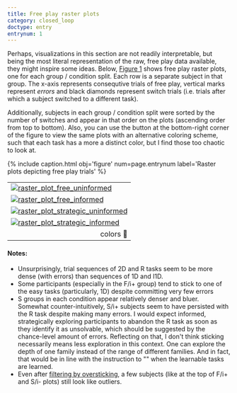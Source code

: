 ```yaml
---
title: Free play raster plots
category: closed_loop
doctype: entry
entrynum: 1
---
```


Perhaps, visualizations in this section are not readily interpretable, but being the most literal representation of the raw, free play data available, they might inspire some ideas. Below, [Figure 1](#f-1) shows free play raster plots, one for each group / condition split. Each row is a separate subject in that group. The x-axis represents consequtive trials of free play, vertical marks represent *errors* and black diamonds represent switch trials (i.e. trials after which a subject switched to a different task). 

Additionally, subjects in each group / condition split were sorted by the number of switches and appear in that order on the plots (ascending order from top to bottom). Also, you can use the button at the bottom-right corner of the figure to view the same plots with an alternative coloring scheme, such that each task has a more a distinct color, but I find those too chaotic to look at.

{% include caption.html 
    obj='figure' 
    num=page.entrynum 
    label='Raster plots depicting free play trials' %}

<table class='rastergrid'>
    <tr>
        <td><a href='{{site.baseurl}}/img/raster_plots_2colors-0-0.svg'><img alt='raster_plot_free_uninformed' src='{{site.baseurl}}/img_compressed/raster_plots_2colors-0-0.svg'/></a></td>
    </tr>
    <tr>
        <td><a href='{{site.baseurl}}/img/raster_plots_2colors-0-1.svg'><img alt='raster_plot_free_informed' src='{{site.baseurl}}/img_compressed/raster_plots_2colors-0-1.svg'/></a></td>
    </tr>
    <tr>
        <td><a href='{{site.baseurl}}/img/raster_plots_2colors-1-0.svg'><img alt='raster_plot_strategic_uninformed' src='{{site.baseurl}}/img_compressed/raster_plots_2colors-1-0.svg'/></a></td>
    </tr>
    <tr>
        <td><a href='{{site.baseurl}}/img/raster_plots_2colors-1-1.svg'><img alt='raster_plot_strategic_informed' src='{{site.baseurl}}/img_compressed/raster_plots_2colors-1-1.svg'/></a></td>
    </tr>
    <tr>
        <td colspan="2" align='right'>
            <a class='switch'>colors 🎨</a>
        </td>
    </tr>
</table>

#### Notes:
- Unsurprisingly, trial sequences of 2D and R tasks seem to be more dense (with errors) than sequences of 1D and I1D.
- Some participants (especially in the F/i+ group) tend to stick to one of the easy tasks (particularly, 1D) despite committing very few errors
- S groups in each condition appear relatively denser and bluer. Somewhat counter-intuitively,  S/i+ subjects seem to have persisted with the R task despite making many errors. I would expect informed, strategically exploring participants to abandon the R task as soon as they identify it as unsolvable, which should be suggested by the chance-level amount of errors. Reflecting on that, I don't think sticking necessarily means less exploration in this context. One can explore the depth of one family instead of the range of different families. And in fact, that would be in line with the instruction to "" when the learnable tasks are learned.
- Even after [filtering by oversticking]({{site.baseurl}}/content/analyses/outliers/index.html#1), a few subjects (like at the top of F/i+ and S/i- plots) still look like outliers.